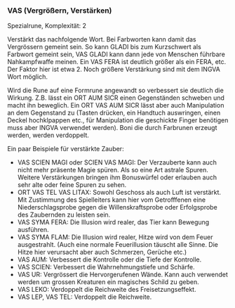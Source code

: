 ### VAS (Vergrößern, Verstärken)

Spezialrune, Komplexität: 2

Verstärkt das nachfolgende Wort. Bei Farbworten kann damit das Vergrössern gemeint sein. So kann GLADI bis zum
Kurzschwert als Farbwort gemeint sein, VAS GLADI kann dann jede von Menschen führbare Nahkampfwaffe meinen. Ein
VAS FERA ist deutlich größer als ein FERA, etc. Der Faktor hier ist etwa 2. Noch größere Verstärkung sind mit dem
INGVA Wort möglich.

Wird die Rune auf eine Formrune angewandt so verbessert sie deutlich die Wirkung. Z.B. lässt ein ORT AUM SICR einen
Gegenständen schweben und macht ihn beweglich. Ein ORT VAS AUM SICR lässt aber auch Manipulation an dem Gegenstand zu
(Tasten drücken, ein Handtuch auswringen, einen Deckel hochklpappen etc., für Manipulation die geschickte Finger
benötigen muss aber INGVA verwendet werden). Boni die durch Farbrunen erzeugt werden, werden verdoppelt.

Ein paar Beispiele für verstärkte Zauber:

* VAS SCIEN MAGI oder SCIEN VAS MAGI: Der Verzauberte kann auch nicht mehr präsente Magie spüren. Als so eine Art
astrale Spuren. Weitere Verstärkungen bringen ihm Bonuswürfel oder erlauben auch sehr alte oder feine Spuren zu sehen.
* ORT VAS TEL VAS LITAX: Sowohl Geschoss als auch Luft ist verstärkt. Mit Zustimmung des Spielleiters kann hier vom
Getrofffenen eine Niederschlagsprobe gegen die Willenskraftsprobe oder Erfolgsprobe des Zaubernden zu leisten sein.
* VAS SYMA FERA: Die Illusion wird realer, das Tier kann Bewegung ausführen.
* VAS SYMA FLAM: Die Illusion wird realer, Hitze wird von dem Feuer ausgestrahlt. (Auch eine normale Feuerillusion
täuscht alle Sinne. Die Hitze hier verursacht aber auch Schmerzen, Gerüche etc.)
* VAS AUM: Verbessert die Kontrolle oder die Tiefe der Kontrolle.
* VAS SCIEN: Verbessert die Wahrnehmungstiefe und Schärfe.
* VAS UR: Vergrössert die Hervorgerufenen Wände. Kann auch verwendet werden um grossen Kreaturen ein magisches Schild
zu geben.
* VAS LEKO: Verdoppelt die Reichweite des Freisetzungseffekt.
* VAS LEP, VAS TEL: Verdoppelt die Reichweite.
